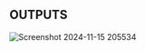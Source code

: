 OUTPUTS
-------------------------------------------------------------------------------------------------------------------------------------------------------------------------------------------------------

![Screenshot 2024-11-15 205534](https://github.com/user-attachments/assets/a637454b-17ab-451c-8cbb-92b6960fdda9)
